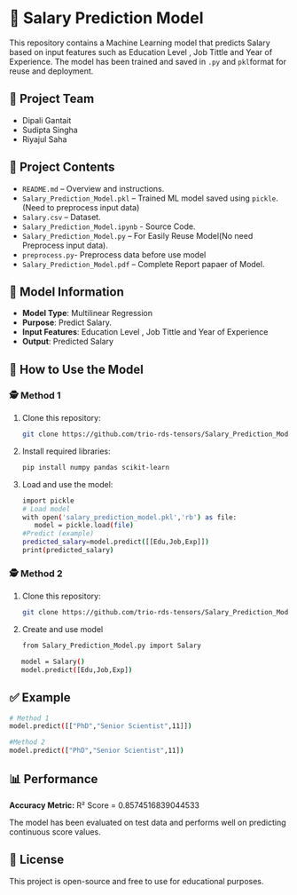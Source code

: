 # 💸 Salary Prediction Model

This repository contains a Machine Learning model that predicts Salary based on input features such as Education Level , Job Tittle and Year of Experience. The model has been trained and saved in `.py` and `pkl`format for reuse and deployment.

## 👥 Project Team
- Dipali Gantait
- Sudipta Singha
- Riyajul Saha

## 📁 Project Contents

- `README.md` – Overview and instructions.
- `Salary_Prediction_Model.pkl` – Trained ML model saved using `pickle`.(Need to preprocess input data)
- `Salary.csv` – Dataset.
- `Salary_Prediction_Model.ipynb` - Source Code.
- `Salary_Prediction_Model.py` – For Easily Reuse Model(No need Preprocess input data).
- `preprocess.py`- Preprocess data before use model
- `Salary_Prediction_Model.pdf` – Complete Report papaer of Model.

## 🧠 Model Information

- **Model Type**: Multilinear Regression
- **Purpose**: Predict Salary.
- **Input Features**:  Education Level , Job Tittle and Year of Experience
- **Output**: Predicted Salary

## 🧪 How to Use the Model
### 🕵️ Method 1

1. Clone this repository:
   ```bash
   git clone https://github.com/trio-rds-tensors/Salary_Prediction_Model.git

2. Install required libraries:
   ```bash
   pip install numpy pandas scikit-learn
3. Load and use the model:
   ```bash
   import pickle
   # Load model
   with open('salary_prediction_model.pkl','rb') as file:
      model = pickle.load(file)
   #Predict (example)
   predicted_salary=model.predict([[Edu,Job,Exp]])
   print(predicted_salary)
### 🕵️ Method 2
1. Clone this repository:
   ```bash
   git clone https://github.com/trio-rds-tensors/Salary_Prediction_Model.git
   ```
2. Create and use model
   ```bash
   from Salary_Prediction_Model.py import Salary
```bash
   model = Salary()
   model.predict([Edu,Job,Exp])
```
## ✅ Example
   ```bash
   # Method 1
   model.predict([["PhD","Senior Scientist",11]])
```
  ```bash
#Method 2
  model.predict(["PhD","Senior Scientist",11])
```
## 📊 Performance
**Accuracy Metric:** R² Score = 0.8574516839044533

The model has been evaluated on test data and performs well on predicting continuous score values.

## 📜 License
This project is open-source and free to use for educational purposes.
